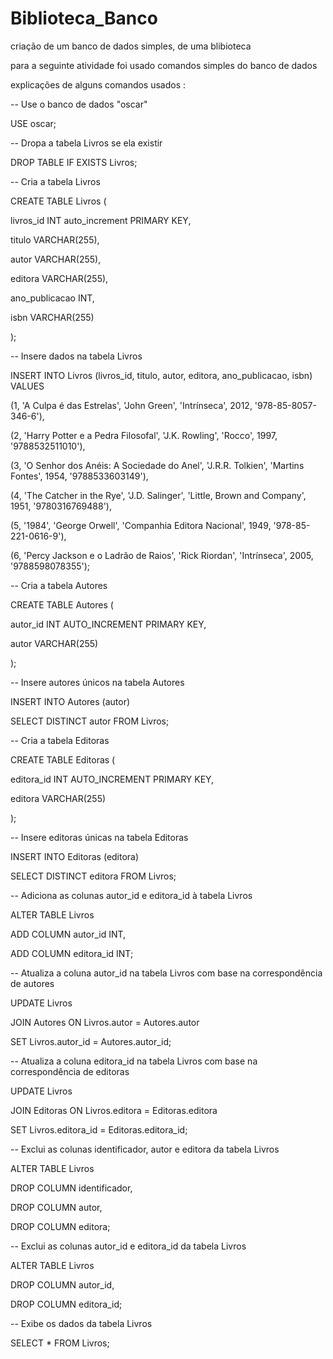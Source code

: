 # Biblioteca_Banco
criação de um banco de dados simples, de uma blibioteca

para a seguinte atividade foi usado comandos simples do banco de dados

explicações de alguns comandos usados :

-- Use o banco de dados "oscar"

USE oscar;

-- Dropa a tabela Livros se ela existir

DROP TABLE IF EXISTS Livros;

-- Cria a tabela Livros

CREATE TABLE Livros (

livros_id INT auto_increment PRIMARY KEY, 

titulo VARCHAR(255),

autor VARCHAR(255),

editora VARCHAR(255),

ano_publicacao INT,

isbn VARCHAR(255)

);

-- Insere dados na tabela Livros

INSERT INTO Livros (livros_id, titulo, autor, editora, ano_publicacao, isbn) VALUES

(1, 'A Culpa é das Estrelas', 'John Green', 'Intrínseca', 2012, '978-85-8057-346-6'),

(2, 'Harry Potter e a Pedra Filosofal', 'J.K. Rowling', 'Rocco', 1997, '9788532511010'),

(3, 'O Senhor dos Anéis: A Sociedade do Anel', 'J.R.R. Tolkien', 'Martins Fontes', 1954, '9788533603149'),

(4, 'The Catcher in the Rye', 'J.D. Salinger', 'Little, Brown and Company', 1951, '9780316769488'),

(5, '1984', 'George Orwell', 'Companhia Editora Nacional', 1949, '978-85-221-0616-9'),

(6, 'Percy Jackson e o Ladrão de Raios', 'Rick Riordan', 'Intrínseca', 2005, '9788598078355');

-- Cria a tabela Autores

CREATE TABLE Autores (

autor_id INT AUTO_INCREMENT PRIMARY KEY,

autor VARCHAR(255)

);

-- Insere autores únicos na tabela Autores

INSERT INTO Autores (autor)

SELECT DISTINCT autor FROM Livros;

-- Cria a tabela Editoras

CREATE TABLE Editoras (

editora_id INT AUTO_INCREMENT PRIMARY KEY,

editora VARCHAR(255)

);

-- Insere editoras únicas na tabela Editoras

INSERT INTO Editoras (editora)

SELECT DISTINCT editora FROM Livros;

-- Adiciona as colunas autor_id e editora_id à tabela Livros

ALTER TABLE Livros

ADD COLUMN autor_id INT,

ADD COLUMN editora_id INT;

-- Atualiza a coluna autor_id na tabela Livros com base na correspondência de autores

UPDATE Livros

JOIN Autores ON Livros.autor = Autores.autor

SET Livros.autor_id = Autores.autor_id;

-- Atualiza a coluna editora_id na tabela Livros com base na correspondência de editoras

UPDATE Livros

JOIN Editoras ON Livros.editora = Editoras.editora

SET Livros.editora_id = Editoras.editora_id;

-- Exclui as colunas identificador, autor e editora da tabela Livros

ALTER TABLE Livros

DROP COLUMN identificador,

DROP COLUMN autor,

DROP COLUMN editora;

-- Exclui as colunas autor_id e editora_id da tabela Livros

ALTER TABLE Livros

DROP COLUMN autor_id,

DROP COLUMN editora_id;

-- Exibe os dados da tabela Livros

SELECT * FROM Livros;
